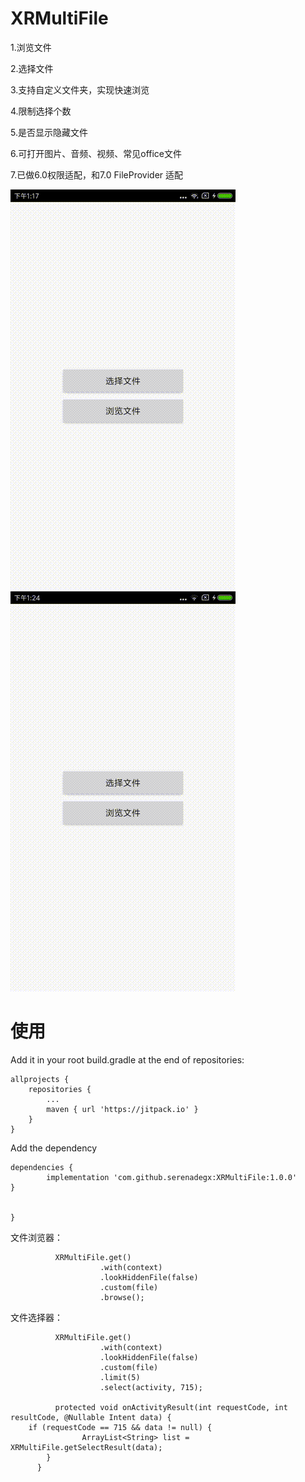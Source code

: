 # XRMultiFile

1.浏览文件

2.选择文件

3.支持自定义文件夹，实现快速浏览

4.限制选择个数

5.是否显示隐藏文件

6.可打开图片、音频、视频、常见office文件

7.已做6.0权限适配，和7.0 FileProvider 适配

![image](https://github.com/serenadegx/XRMultiFile/blob/master/1558675141407.gif)
![image](https://github.com/serenadegx/XRMultiFile/blob/master/1558675580829.gif)


# 使用

Add it in your root build.gradle at the end of repositories:

	allprojects {
		repositories {
			...
			maven { url 'https://jitpack.io' }
		}
	}
    
Add the dependency

	dependencies {
	        implementation 'com.github.serenadegx:XRMultiFile:1.0.0'
	}


	}
  
  文件浏览器：
  
              XRMultiFile.get()
                        .with(context)
                        .lookHiddenFile(false)
                        .custom(file)
                        .browse();
                        
   文件选择器：
   
              XRMultiFile.get()
                        .with(context)
                        .lookHiddenFile(false)
                        .custom(file)
                        .limit(5)
                        .select(activity, 715);
			
              protected void onActivityResult(int requestCode, int resultCode, @Nullable Intent data) {
		if (requestCode == 715 && data != null) {
            		ArrayList<String> list = XRMultiFile.getSelectResult(data);
        	}
	      }
